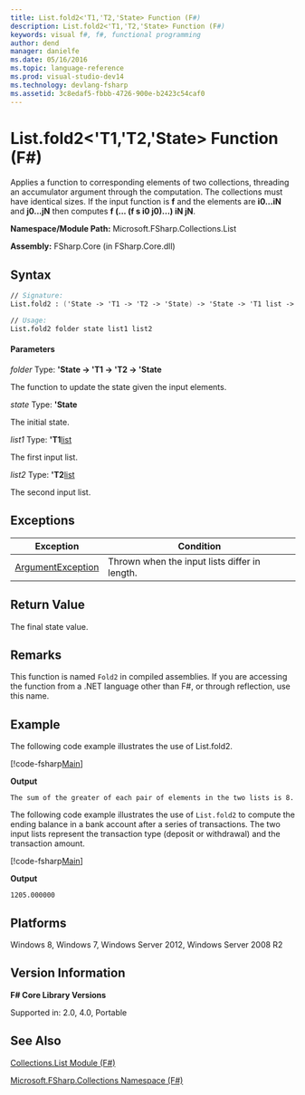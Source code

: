 ```yaml
---
title: List.fold2<'T1,'T2,'State> Function (F#)
description: List.fold2<'T1,'T2,'State> Function (F#)
keywords: visual f#, f#, functional programming
author: dend
manager: danielfe
ms.date: 05/16/2016
ms.topic: language-reference
ms.prod: visual-studio-dev14
ms.technology: devlang-fsharp
ms.assetid: 3c8edaf5-fbbb-4726-900e-b2423c54caf0 
---
```


# List.fold2<'T1,'T2,'State> Function (F#)

Applies a function to corresponding elements of two collections, threading an accumulator argument through the computation. The collections must have identical sizes. If the input function is **f** and the elements are **i0...iN** and **j0...jN** then computes **f (... (f s i0 j0)...) iN jN**.

**Namespace/Module Path:** Microsoft.FSharp.Collections.List

**Assembly:** FSharp.Core (in FSharp.Core.dll)


## Syntax

```fsharp
// Signature:
List.fold2 : ('State -> 'T1 -> 'T2 -> 'State) -> 'State -> 'T1 list -> 'T2 list -> 'State

// Usage:
List.fold2 folder state list1 list2
```

#### Parameters
*folder*
Type: **'State -&gt; 'T1 -&gt; 'T2 -&gt; 'State**


The function to update the state given the input elements.


*state*
Type: **'State**


The initial state.


*list1*
Type: **'T1**[list](https://msdn.microsoft.com/library/c627b668-477b-4409-91ed-06d7f1b3e4a7)


The first input list.


*list2*
Type: **'T2**[list](https://msdn.microsoft.com/library/c627b668-477b-4409-91ed-06d7f1b3e4a7)


The second input list.

## Exceptions

|Exception|Condition|
|----|----|
|[ArgumentException](https://msdn.microsoft.com/library/system.argumentexception.aspx)|Thrown when the input lists differ in length.|

## Return Value

The final state value.

## Remarks
This function is named `Fold2` in compiled assemblies. If you are accessing the function from a .NET language other than F#, or through reflection, use this name.

## Example

The following code example illustrates the use of List.fold2.

[!code-fsharp[Main](snippets/fslists/snippet28.fs)]

**Output**

```
The sum of the greater of each pair of elements in the two lists is 8.
```

The following code example illustrates the use of `List.fold2` to compute the ending balance in a bank account after a series of transactions. The two input lists represent the transaction type (deposit or withdrawal) and the transaction amount.

[!code-fsharp[Main](snippets/fslists/snippet29.fs)]

**Output**

```
1205.000000
```

## Platforms
Windows 8, Windows 7, Windows Server 2012, Windows Server 2008 R2

## Version Information
**F# Core Library Versions**

Supported in: 2.0, 4.0, Portable

## See Also
[Collections.List Module &#40;F&#35;&#41;](Collections.List-Module-%5BFSharp%5D.md)

[Microsoft.FSharp.Collections Namespace &#40;F&#35;&#41;](Microsoft.FSharp.Collections-Namespace-%5BFSharp%5D.md)